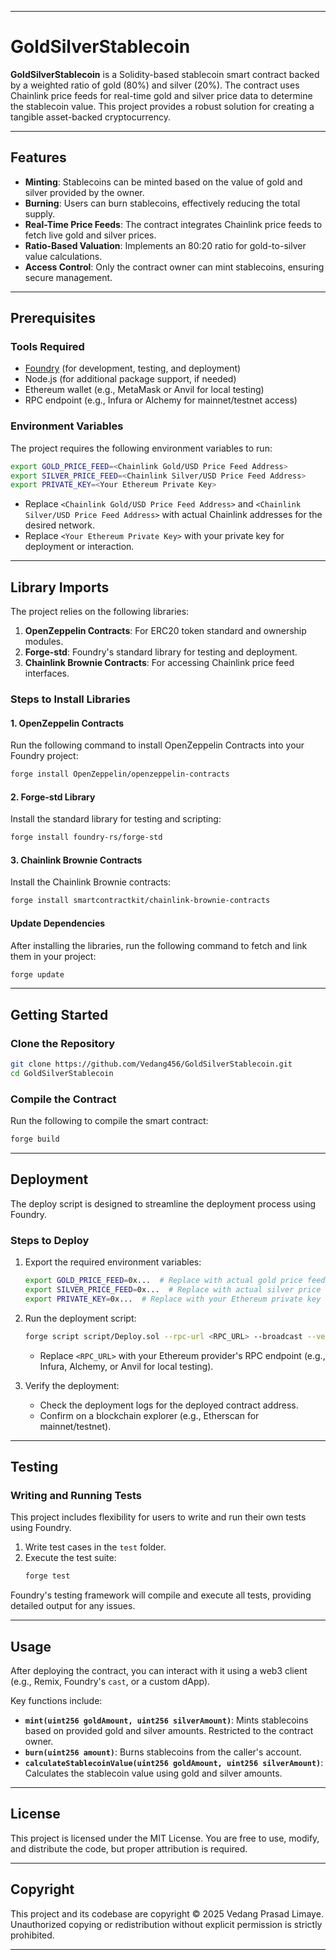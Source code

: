 
---

# GoldSilverStablecoin  

**GoldSilverStablecoin** is a Solidity-based stablecoin smart contract backed by a weighted ratio of gold (80%) and silver (20%). The contract uses Chainlink price feeds for real-time gold and silver price data to determine the stablecoin value. This project provides a robust solution for creating a tangible asset-backed cryptocurrency.  

---

## Features  

- **Minting**: Stablecoins can be minted based on the value of gold and silver provided by the owner.  
- **Burning**: Users can burn stablecoins, effectively reducing the total supply.  
- **Real-Time Price Feeds**: The contract integrates Chainlink price feeds to fetch live gold and silver prices.  
- **Ratio-Based Valuation**: Implements an 80:20 ratio for gold-to-silver value calculations.  
- **Access Control**: Only the contract owner can mint stablecoins, ensuring secure management.  

---

## Prerequisites  

### Tools Required  
- [Foundry](https://getfoundry.sh) (for development, testing, and deployment)  
- Node.js (for additional package support, if needed)  
- Ethereum wallet (e.g., MetaMask or Anvil for local testing)  
- RPC endpoint (e.g., Infura or Alchemy for mainnet/testnet access)  

### Environment Variables  
The project requires the following environment variables to run:  
```bash  
export GOLD_PRICE_FEED=<Chainlink Gold/USD Price Feed Address>  
export SILVER_PRICE_FEED=<Chainlink Silver/USD Price Feed Address>  
export PRIVATE_KEY=<Your Ethereum Private Key>  
```  

- Replace `<Chainlink Gold/USD Price Feed Address>` and `<Chainlink Silver/USD Price Feed Address>` with actual Chainlink addresses for the desired network.  
- Replace `<Your Ethereum Private Key>` with your private key for deployment or interaction.  

---

## Library Imports  

The project relies on the following libraries:  

1. **OpenZeppelin Contracts**: For ERC20 token standard and ownership modules.  
2. **Forge-std**: Foundry's standard library for testing and deployment.  
3. **Chainlink Brownie Contracts**: For accessing Chainlink price feed interfaces.  

### Steps to Install Libraries  

#### 1. OpenZeppelin Contracts  
Run the following command to install OpenZeppelin Contracts into your Foundry project:  
```bash  
forge install OpenZeppelin/openzeppelin-contracts  
```  

#### 2. Forge-std Library  
Install the standard library for testing and scripting:  
```bash  
forge install foundry-rs/forge-std  
```  

#### 3. Chainlink Brownie Contracts  
Install the Chainlink Brownie contracts:  
```bash  
forge install smartcontractkit/chainlink-brownie-contracts  
```  

#### Update Dependencies  
After installing the libraries, run the following command to fetch and link them in your project:  
```bash  
forge update  
```  

---

## Getting Started  

### Clone the Repository  
```bash  
git clone https://github.com/Vedang456/GoldSilverStablecoin.git  
cd GoldSilverStablecoin  
```  

### Compile the Contract  
Run the following to compile the smart contract:  
```bash  
forge build  
```  

---

## Deployment  

The deploy script is designed to streamline the deployment process using Foundry.  

### Steps to Deploy  
1. Export the required environment variables:  
   ```bash  
   export GOLD_PRICE_FEED=0x...  # Replace with actual gold price feed address  
   export SILVER_PRICE_FEED=0x...  # Replace with actual silver price feed address  
   export PRIVATE_KEY=0x...  # Replace with your Ethereum private key  
   ```  

2. Run the deployment script:  
   ```bash  
   forge script script/Deploy.sol --rpc-url <RPC_URL> --broadcast --verify --private-key $PRIVATE_KEY  
   ```  
   - Replace `<RPC_URL>` with your Ethereum provider's RPC endpoint (e.g., Infura, Alchemy, or Anvil for local testing).  

3. Verify the deployment:  
   - Check the deployment logs for the deployed contract address.  
   - Confirm on a blockchain explorer (e.g., Etherscan for mainnet/testnet).  

---

## Testing  

### Writing and Running Tests  
This project includes flexibility for users to write and run their own tests using Foundry.  
1. Write test cases in the `test` folder.  
2. Execute the test suite:  
   ```bash  
   forge test  
   ```  

Foundry's testing framework will compile and execute all tests, providing detailed output for any issues.  

---

## Usage  

After deploying the contract, you can interact with it using a web3 client (e.g., Remix, Foundry's `cast`, or a custom dApp).  

Key functions include:  
- **`mint(uint256 goldAmount, uint256 silverAmount)`**: Mints stablecoins based on provided gold and silver amounts. Restricted to the contract owner.  
- **`burn(uint256 amount)`**: Burns stablecoins from the caller's account.  
- **`calculateStablecoinValue(uint256 goldAmount, uint256 silverAmount)`**: Calculates the stablecoin value using gold and silver amounts.  

---

## License  

This project is licensed under the MIT License. You are free to use, modify, and distribute the code, but proper attribution is required.  

---

## Copyright  

This project and its codebase are copyright © 2025 Vedang Prasad Limaye. Unauthorized copying or redistribution without explicit permission is strictly prohibited.  

--- 
